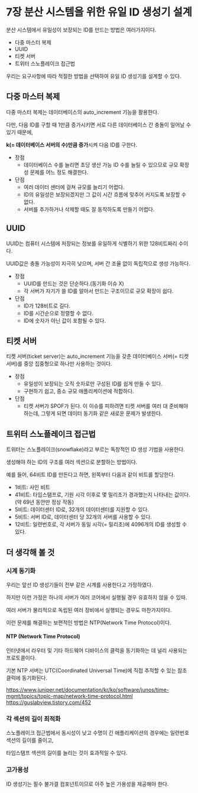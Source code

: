 # 7장 분산 시스템을 위한 유일 ID 생성기 설계
분산 시스템에서 유일성이 보장되는 ID를 만드는 방법은 여러가지이다.

- 다중 마스터 복제
- UUID
- 티켓 서버
- 트위터 스노플레이크 접근법

우리는 요구사항에 따라 적절한 방법을 선택하여 유일 ID 생성기를 설계할 수 있다.

## 다중 마스터 복제
다중 마스터 복제는 데이터베이스의 auto_increment 기능을 활용한다.

다만, 다음 ID를 구할 때 1만큼 증가시키면 서로 다른 데이터베이스 간 충돌이 일어날 수 있기 때문에,

**k(= 데이터베이스 서버의 수)만큼 증가**시켜 다음 ID를 구한다.

- 장점
  - 데이터베이스 수를 늘리면 초당 생산 가능 ID 수를 늘릴 수 있으므로 규모 확장성 문제를 어느 정도 해결한다.
- 단점
  - 여러 데이터 센터에 걸쳐 규모를 늘리기 어렵다.
  - ID의 유일성은 보장되겠지만 그 값이 시간 흐름에 맞추어 커지도록 보장할 수 없다.
  - 서버를 추가하거나 삭제할 때도 잘 동작하도록 만들기 어렵다.
 
## UUID
UUID는 컴퓨터 시스템에 저장되는 정보를 유일하게 식별하기 위한 128비트짜리 수이다.

UUID값은 충돌 가능성이 지극히 낮으며, 서버 간 조율 없이 독립적으로 생성 가능하다. 

- 장점
  - UUID를 만드는 것은 단순하다.(동기화 이슈 X)
  - 각 서버가 자기가 쓸 ID를 알아서 만드는 구조이므로 규모 확장이 쉽다.
- 단점
  - ID가 128비트로 길다.
  - ID를 시간순으로 정렬할 수 없다.
  - ID에 숫자가 아닌 값이 포함될 수 있다.
 
## 티켓 서버
티켓 서버(ticket server)는 auto_increment 기능을 갖춘 데이터베이스 서버(= 티켓 서버)를 중앙 집중형으로 하나만 사용하는 것이다.

- 장점
  - 유일성이 보장되는 오직 숫자로만 구성된 ID를 쉽게 만들 수 있다.
  - 구현하기 쉽고, 중소 규모 애플리케이션에 적합하다.
- 단점
  - 티켓 서버가 SPOF가 된다. 이 이슈를 피하려면 티켓 서버를 여러 대 준비해야 하는데, 그렇게 되면 데이터 동기화 같은 새로운 문제가 발생한다.
 
## 트위터 스노플레이크 접근법
트위터는 스노플레이크(snowflake)라고 부르는 독창적인 ID 생성 기법을 사용한다.

생성해야 하는 ID의 구조를 여러 섹션으로 분할하는 방법이다.

예를 들어, 64비트 ID를 만든다고 하면, 왼쪽부터 다음과 같이 비트를 할당한다.

- 1비트: 사인 비트
- 41비트: 타입스탬프로, 기원 시각 이후로 몇 밀리초가 경과했는지 나타내는 값이다. (약 69년 동안만 정상 작동)
- 5비트: 데이터센터 ID로, 32개의 데이터센터를 지원할 수 있다.
- 5비트: 서버 ID로, 데이터센터 당 32개의 서버를 사용할 수 있다.
- 12비트: 일련번호로, 각 서버가 동일 시각(= 밀리초)에 4096개의 ID를 생성할 수 있다.

## 더 생각해 볼 것
### 시계 동기화
우리는 앞선 ID 생성기들이 전부 같은 시계를 사용한다고 가정하였다.

하지만 이런 가정은 하나의 서버가 여러 코어에서 실행될 경우 유효하지 않을 수 있따.

여러 서버가 물리적으로 독립된 여러 장비에서 실행되는 경우도 마찬가지이다.

이런 문제를 해결하는 보편적인 방법은 NTP(Network Time Protocol)이다.

#### NTP (Network Time Protocol)
인터넷에서 라우터 및 기타 하드웨어 디바이스의 클럭을 동기화하는 데 널리 사용되는 프로토콜이다.

기본 NTP 서버는 UTC(Coordinated Universal Time)에 직접 추적할 수 있는 참조 클럭에 동기화된다.

https://www.juniper.net/documentation/kr/ko/software/junos/time-mgmt/topics/topic-map/network-time-protocol.html
https://guslabview.tistory.com/452

### 각 섹션의 길이 최적화
스노플레이크 접근법에서 동시성이 낮고 수명이 긴 애플리케이션의 경우에는 일련번호 섹션의 길이를 줄이고,

타임스탬프 섹션의 길이를 늘리는 것이 효과적일 수 있다.

### 고가용성
ID 생성기는 필수 불가결 컴포넌트이므로 아주 높은 가용성을 제공해야 한다.

